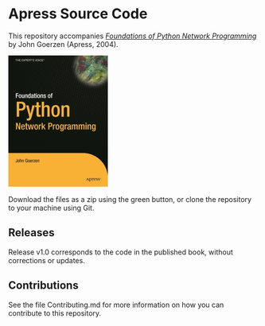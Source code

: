# Apress Source Code

This repository accompanies [*Foundations of Python Network Programming*](http://www.apress.com/9781590593714) by John Goerzen (Apress, 2004).

[comment]: #cover
![Cover image](9781590593714.jpg)

Download the files as a zip using the green button, or clone the repository to your machine using Git.

## Releases

Release v1.0 corresponds to the code in the published book, without corrections or updates.

## Contributions

See the file Contributing.md for more information on how you can contribute to this repository.
